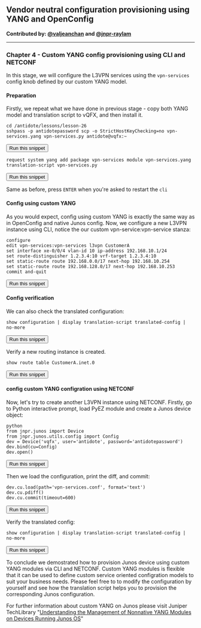 ## Vendor neutral configuration provisioning using YANG and OpenConfig

**Contributed by: [@valjeanchan](https://github.com/valjeanchan) and [@jnpr-raylam](https://github.com/jnpr-raylam)**

---

### Chapter 4 - Custom YANG config provisioning using CLI and NETCONF

In this stage, we will configure the L3VPN services using the `vpn-services` config knob defined by our custom YANG model.

#### Preparation
Firstly, we repeat what we have done in previous stage - copy both YANG model and translation script to vQFX, and then install it.

```
cd /antidote/lessons/lesson-26
sshpass -p antidotepassword scp -o StrictHostKeyChecking=no vpn-services.yang vpn-services.py antidote@vqfx:~
```
<button type="button" class="btn btn-primary btn-sm" onclick="runSnippetInTab('linux', 0)">Run this snippet</button>

```
request system yang add package vpn-services module vpn-services.yang translation-script vpn-services.py
```
<button type="button" class="btn btn-primary btn-sm" onclick="runSnippetInTab('vqfx', 1)">Run this snippet</button>

Same as before, press `ENTER` when you're asked to restart the `cli`


#### Config using custom YANG
As you would expect, config using custom YANG is exactly the same way as in OpenConfig and native Junos config.
Now, we configure a new L3VPN instance using CLI, notice the our custom vpn-service:vpn-service stanza:

```
configure
edit vpn-services:vpn-services l3vpn CustomerA
set interface xe-0/0/4 vlan-id 10 ip-address 192.168.10.1/24
set route-distinguisher 1.2.3.4:10 vrf-target 1.2.3.4:10
set static-route route 192.168.0.0/17 next-hop 192.168.10.254
set static-route route 192.168.128.0/17 next-hop 192.168.10.253
commit and-quit
```
<button type="button" class="btn btn-primary btn-sm" onclick="runSnippetInTab('vqfx', 2)">Run this snippet</button>

#### Config verification
We can also check the translated configuration:

```
show configuration | display translation-script translated-config | no-more
```
<button type="button" class="btn btn-primary btn-sm" onclick="runSnippetInTab('vqfx', 3)">Run this snippet</button>

Verify a new routing instance is created.

```
show route table CustomerA.inet.0
```
<button type="button" class="btn btn-primary btn-sm" onclick="runSnippetInTab('vqfx', 4)">Run this snippet</button>

#### config custom YANG configration using NETCONF
Now, let's try to create another L3VPN instance using NETCONF. Firstly, go to Python interactive prompt, load PyEZ module and create a Junos device object:

```
python
from jnpr.junos import Device
from jnpr.junos.utils.config import Config
dev = Device('vqfx', user='antidote', password='antidotepassword')
dev.bind(cu=Config)
dev.open()
```
<button type="button" class="btn btn-primary btn-sm" onclick="runSnippetInTab('linux', 5)">Run this snippet</button>

Then we load the configuration, print the diff, and commit:

```
dev.cu.load(path='vpn-services.conf', format='text')
dev.cu.pdiff()
dev.cu.commit(timeout=600)
```
<button type="button" class="btn btn-primary btn-sm" onclick="runSnippetInTab('linux', 6)">Run this snippet</button>

Verify the translated config:

```
show configuration | display translation-script translated-config | no-more
```
<button type="button" class="btn btn-primary btn-sm" onclick="runSnippetInTab('vqfx', 7)">Run this snippet</button>

To conclude we demostrated how to provision Junos device using custom YANG modules via CLI and NETCONF. Custom YANG modules is flexible that it can be used to define custom service oriented configration models to suit your business needs. Please feel free to to modify the configuration by yourself and see how the translation script helps you to provision the corresponding Junos configuration.

For further information about custom YANG on Junos please visit Juniper TechLibrary "[Understanding the Management of Nonnative YANG Modules on Devices Running Junos OS](https://www.juniper.net/documentation/en_US/junos/topics/concept/netconf-yang-modules-custom-managing-overview.html)"
